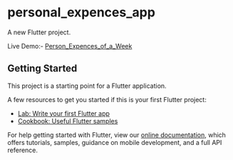 # personal_expences_app

A new Flutter project.

Live Demo:- [Person_Expences_of_a_Week](https://drive.google.com/file/d/1AXgbVSV0fQq2w7QAzOVd7KvxncYhgBbN/view?usp=sharing)

## Getting Started

This project is a starting point for a Flutter application.

A few resources to get you started if this is your first Flutter project:

- [Lab: Write your first Flutter app](https://flutter.dev/docs/get-started/codelab)
- [Cookbook: Useful Flutter samples](https://flutter.dev/docs/cookbook)

For help getting started with Flutter, view our
[online documentation](https://flutter.dev/docs), which offers tutorials,
samples, guidance on mobile development, and a full API reference.
